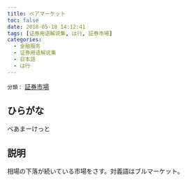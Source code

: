 ```yaml
---
title: ベアマーケット
toc: false
date: 2018-05-18 14:12:41
tags: [证券用语解说集, は行, 証券市場]
categories:
  - 金融服务
  - 证券用语解说集
  - 日本語
  - は行
---
```


`分類：` [証券市場](/tags/証券市場/)

## ひらがな

べあまーけっと

## 説明

相場の下落が続いている市場をさす。対義語はブルマーケット。
